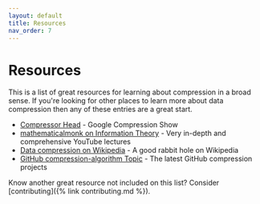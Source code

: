 ```yaml
---
layout: default
title: Resources
nav_order: 7
---
```


# Resources

This is a list of great resources for learning about compression in a broad sense. If you're looking for other places to learn more about data compression then any of these entries are a great start.

- [Compressor Head](https://www.youtube.com/playlist?list=PLOU2XLYxmsIJGErt5rrCqaSGTMyyqNt2H) - Google Compression Show
- [mathematicalmonk on Information Theory](https://www.youtube.com/playlist?list=PLE125425EC837021F) - Very in-depth and comprehensive YouTube lectures
- [Data compression on Wikipedia](https://en.wikipedia.org/wiki/Data_compression) - A good rabbit hole on Wikipedia
- [GitHub compression-algorithm Topic](https://github.com/topics/compression-algorithm) - The latest GitHub compression projects

Know another great resource not included on this list? Consider [contributing]({% link contributing.md %}).
